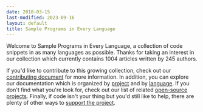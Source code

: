 ```yaml
---
date: 2018-03-15
last-modified: 2023-09-16
layout: default
title: Sample Programs in Every Language
---
```


Welcome to Sample Programs in Every Language, a collection of code snippets in as many languages as possible. Thanks for taking an interest in our collection which currently contains 1004 articles written by 245 authors.

If you'd like to contribute to this growing collection, check out our [contributing document](https://github.com/TheRenegadeCoder/sample-programs/blob/master/.github/CONTRIBUTING.md) for more information. In addition, you can explore our documentation which is organized by [project](/projects) and by [language](/languages). If you don't find what you're look for, check out our list of related [open-source projects](/related). Finally, if code isn't your thing but you'd still like to help, there are plenty of other ways to [support the project](https://therenegadecoder.com/updates/5-ways-you-can-support-the-renegade-coder/).